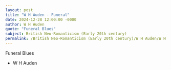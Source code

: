 ```yaml
---
layout: post
title: "W H Auden - Funeral"
date: 2024-12-28 12:00:00 -0000
author: W H Auden
quote: "Funeral Blues"
subject: British Neo-Romanticism (Early 20th century)
permalink: /British Neo-Romanticism (Early 20th century)/W H Auden/W H Auden - Funeral
---
```


Funeral Blues

- W H Auden
